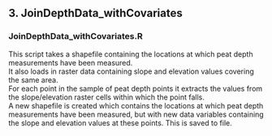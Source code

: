 ## 3. JoinDepthData_withCovariates

### JoinDepthData_withCovariates.R
This script takes a shapefile containing the locations at which peat depth measurements have been measured.  
It also loads in raster data containing slope and elevation values covering the same area.  
For each point in the sample of peat depth points it extracts the values from the slope/elevation raster cells within which the point falls.  
A new shapefile is created which contains the locations at which peat depth measurements have been measured, but with new data variables containing the slope and elevation values at these points. 
This is saved to file.  
